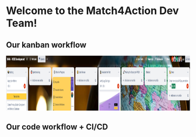# Welcome to the Match4Action Dev Team!

## Our kanban workflow
<img src="./diagrams/kanban.PNG" width="800" height="150">

## Our code workflow + CI/CD

